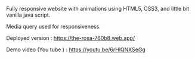 
Fully responsive website with animations using HTML5, CSS3, and little bit vanilla java script.

Media query used for responsiveness.

Deployed version : https://the-rosa-760b8.web.app/

Demo video (You tube ) : https://youtu.be/6rHlQNXSeGg
